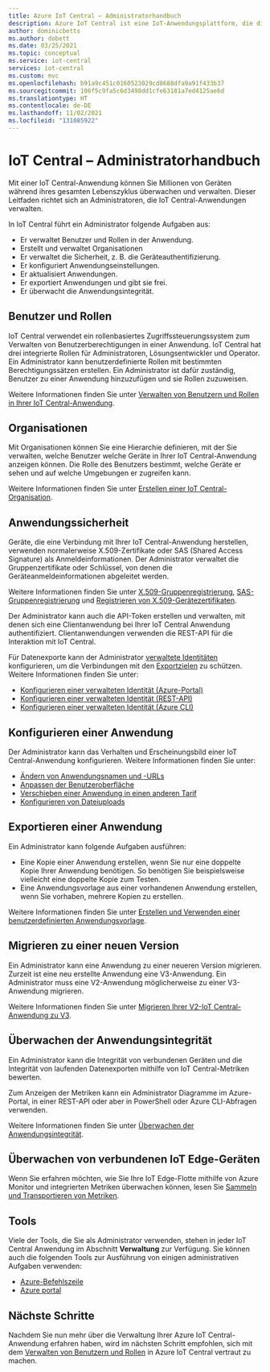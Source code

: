 ```yaml
---
title: Azure IoT Central – Administratorhandbuch
description: Azure IoT Central ist eine IoT-Anwendungsplattform, die die Erstellung von IoT-Lösungen vereinfacht. Dieser Artikel bietet einen Überblick über die Administratorrolle in IoT Central.
author: dominicbetts
ms.author: dobett
ms.date: 03/25/2021
ms.topic: conceptual
ms.service: iot-central
services: iot-central
ms.custom: mvc
ms.openlocfilehash: b91a9c451c0160523029cd8688dfa9a91f433b37
ms.sourcegitcommit: 106f5c9fa5c6d3498dd1cfe63181a7ed4125ae6d
ms.translationtype: HT
ms.contentlocale: de-DE
ms.lasthandoff: 11/02/2021
ms.locfileid: "131085922"
---
```

# <a name="iot-central-administrator-guide"></a>IoT Central – Administratorhandbuch

Mit einer IoT Central-Anwendung können Sie Millionen von Geräten während ihres gesamten Lebenszyklus überwachen und verwalten. Dieser Leitfaden richtet sich an Administratoren, die IoT Central-Anwendungen verwalten.

In IoT Central führt ein Administrator folgende Aufgaben aus:

- Er verwaltet Benutzer und Rollen in der Anwendung.
- Erstellt und verwaltet Organisationen
- Er verwaltet die Sicherheit, z. B. die Geräteauthentifizierung.
- Er konfiguriert Anwendungseinstellungen.
- Er aktualisiert Anwendungen.
- Er exportiert Anwendungen und gibt sie frei.
- Er überwacht die Anwendungsintegrität.

## <a name="users-and-roles"></a>Benutzer und Rollen

IoT Central verwendet ein rollenbasiertes Zugriffssteuerungssystem zum Verwalten von Benutzerberechtigungen in einer Anwendung. IoT Central hat drei integrierte Rollen für Administratoren, Lösungsentwickler und Operator. Ein Administrator kann benutzerdefinierte Rollen mit bestimmten Berechtigungssätzen erstellen. Ein Administrator ist dafür zuständig, Benutzer zu einer Anwendung hinzuzufügen und sie Rollen zuzuweisen.

Weitere Informationen finden Sie unter [Verwalten von Benutzern und Rollen in Ihrer IoT Central-Anwendung](howto-manage-users-roles.md).

## <a name="organizations"></a>Organisationen

Mit Organisationen können Sie eine Hierarchie definieren, mit der Sie verwalten, welche Benutzer welche Geräte in Ihrer IoT Central-Anwendung anzeigen können. Die Rolle des Benutzers bestimmt, welche Geräte er sehen und auf welche Umgebungen er zugreifen kann.

Weitere Informationen finden Sie unter [Erstellen einer IoT Central-Organisation](howto-create-organizations.md).

## <a name="application-security"></a>Anwendungssicherheit

Geräte, die eine Verbindung mit Ihrer IoT Central-Anwendung herstellen, verwenden normalerweise X.509-Zertifikate oder SAS (Shared Access Signature) als Anmeldeinformationen. Der Administrator verwaltet die Gruppenzertifikate oder Schlüssel, von denen die Geräteanmeldeinformationen abgeleitet werden.

Weitere Informationen finden Sie unter [X.509-Gruppenregistrierung](concepts-get-connected.md#x509-group-enrollment), [SAS-Gruppenregistrierung](concepts-get-connected.md#sas-group-enrollment) und [Registrieren von X.509-Gerätezertifikaten](how-to-roll-x509-certificates.md).

Der Administrator kann auch die API-Token erstellen und verwalten, mit denen sich eine Clientanwendung bei Ihrer IoT Central Anwendung authentifiziert. Clientanwendungen verwenden die REST-API für die Interaktion mit IoT Central.

Für Datenexporte kann der Administrator [verwaltete Identitäten](../../active-directory/managed-identities-azure-resources/overview.md) konfigurieren, um die Verbindungen mit den [Exportzielen](howto-export-data.md) zu schützen. Weitere Informationen finden Sie unter:

- [Konfigurieren einer verwalteten Identität (Azure-Portal)](howto-manage-iot-central-from-portal.md#configure-a-managed-identity)
- [Konfigurieren einer verwalteten Identität (REST-API)](howto-manage-iot-central-with-rest-api.md)
- [Konfigurieren einer verwalteten Identität (Azure CLI)](howto-manage-iot-central-from-cli.md#configure-a-managed-identity)

## <a name="configure-an-application"></a>Konfigurieren einer Anwendung

Der Administrator kann das Verhalten und Erscheinungsbild einer IoT Central-Anwendung konfigurieren. Weitere Informationen finden Sie unter:

- [Ändern von Anwendungsnamen und -URLs](howto-administer.md#change-application-name-and-url)
- [Anpassen der Benutzeroberfläche](howto-customize-ui.md)
- [Verschieben einer Anwendung in einen anderen Tarif](howto-faq.yml#how-do-i-move-from-a-free-to-a-standard-pricing-plan-)
- [Konfigurieren von Dateiuploads](howto-configure-file-uploads.md)

## <a name="export-an-application"></a>Exportieren einer Anwendung

Ein Administrator kann folgende Aufgaben ausführen:

- Eine Kopie einer Anwendung erstellen, wenn Sie nur eine doppelte Kopie Ihrer Anwendung benötigen. So benötigen Sie beispielsweise vielleicht eine doppelte Kopie zum Testen.
- Eine Anwendungsvorlage aus einer vorhandenen Anwendung erstellen, wenn Sie vorhaben, mehrere Kopien zu erstellen.

Weitere Informationen finden Sie unter [Erstellen und Verwenden einer benutzerdefinierten Anwendungsvorlage](howto-create-iot-central-application.md#create-and-use-a-custom-application-template).

## <a name="migrate-to-a-new-version"></a>Migrieren zu einer neuen Version

Ein Administrator kann eine Anwendung zu einer neueren Version migrieren. Zurzeit ist eine neu erstellte Anwendung eine V3-Anwendung. Ein Administrator muss eine V2-Anwendung möglicherweise zu einer V3-Anwendung migrieren.

Weitere Informationen finden Sie unter [Migrieren Ihrer V2-IoT Central-Anwendung zu V3](howto-migrate.md).

## <a name="monitor-application-health"></a>Überwachen der Anwendungsintegrität

Ein Administrator kann die Integrität von verbundenen Geräten und die Integrität von laufenden Datenexporten mithilfe von IoT Central-Metriken bewerten.

Zum Anzeigen der Metriken kann ein Administrator Diagramme im Azure-Portal, in einer REST-API oder aber in PowerShell oder Azure CLI-Abfragen verwenden.

Weitere Informationen finden Sie unter [Überwachen der Anwendungsintegrität](howto-manage-iot-central-from-portal.md#monitor-application-health).

## <a name="monitor-connected-iot-edge-devices"></a>Überwachen von verbundenen IoT Edge-Geräten

Wenn Sie erfahren möchten, wie Sie Ihre IoT Edge-Flotte mithilfe von Azure Monitor und integrierten Metriken überwachen können, lesen Sie [Sammeln und Transportieren von Metriken](../../iot-edge/how-to-collect-and-transport-metrics.md).

## <a name="tools"></a>Tools

Viele der Tools, die Sie als Administrator verwenden, stehen in jeder IoT Central Anwendung im Abschnitt **Verwaltung** zur Verfügung. Sie können auch die folgenden Tools zur Ausführung von einigen administrativen Aufgaben verwenden:

- [Azure-Befehlszeile](howto-manage-iot-central-from-cli.md)
- [Azure portal](howto-manage-iot-central-from-portal.md)

## <a name="next-steps"></a>Nächste Schritte

Nachdem Sie nun mehr über die Verwaltung Ihrer Azure IoT Central-Anwendung erfahren haben, wird im nächsten Schritt empfohlen, sich mit dem [Verwalten von Benutzern und Rollen](howto-manage-users-roles.md) in Azure IoT Central vertraut zu machen.

